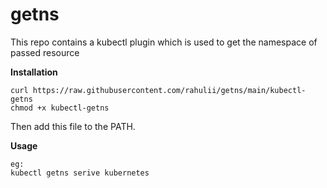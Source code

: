 # getns

This repo contains a kubectl plugin which is used to get the namespace of passed resource

**Installation**
```
curl https://raw.githubusercontent.com/rahulii/getns/main/kubectl-getns
chmod +x kubectl-getns
```
Then add this file to the PATH.

**Usage**
```kubectl getns resourcetype resourcename
eg:
kubectl getns serive kubernetes
```
